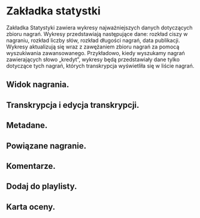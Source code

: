 # Zakładka statystki

Zakładka Statystyki zawiera wykresy najważniejszych danych dotyczących zbioru nagrań. Wykresy przedstawiają następujące dane: rozkład ciszy w nagraniu, rozkład liczby słów, rozkład długości nagrań, data publikacji. Wykresy aktualizują się wraz z zawężaniem zbioru nagrań za pomocą wyszukiwania zawansowanego. Przykładowo, kiedy wyszukamy nagrań zawierających słowo „kredyt”, wykresy będą przedstawiały dane tylko dotyczące tych nagrań, których transkrypcja wyświetliła się w liście nagrań.

## Widok nagrania.

## Transkrypcja i edycja transkrypcji.

## Metadane.

## Powiązane nagranie.

## Komentarze.

## Dodaj do playlisty.

## Karta oceny.



